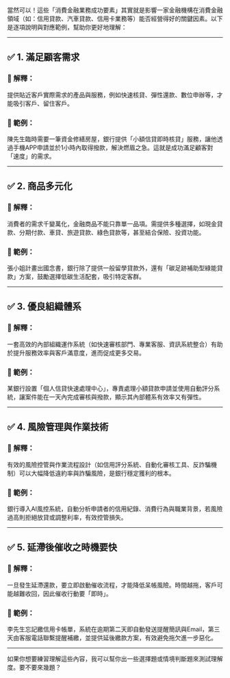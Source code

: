 當然可以！這些「消費金融業務成功要素」其實就是影響一家金融機構在消費金融領域（如：信用貸款、汽車貸款、信用卡業務等）能否經營得好的關鍵因素。以下是逐項說明與對應範例，幫助你更好地理解：

---

## ✅ 1. 滿足顧客需求  
### 📘 解釋：  
提供貼近客戶實際需求的產品與服務，例如快速核貸、彈性還款、數位申辦等，才能吸引客戶、留住客戶。

### 📌 範例：  
陳先生臨時需要一筆資金修繕房屋，銀行提供「小額信貸即時核貸」服務，讓他透過手機APP申請並於1小時內取得撥款，解決燃眉之急。這就是成功滿足顧客對「速度」的需求。

---

## ✅ 2. 商品多元化  
### 📘 解釋：  
消費者的需求千變萬化，金融商品不能只靠單一品項。需提供多種選擇，如現金貸款、分期付款、車貸、旅遊貸款、綠色貸款等，甚至結合保險、投資功能。

### 📌 範例：  
張小姐計畫出國念書，銀行除了提供一般留學貸款外，還有「碳足跡補助型綠能貸款」方案，鼓勵選擇低碳生活配套，吸引特定客群。

---

## ✅ 3. 優良組織體系  
### 📘 解釋：  
一套高效的內部組織運作系統（如快速審核部門、專業客服、資訊系統整合）有助於提升服務效率與客戶滿意度，進而促成更多交易。

### 📌 範例：  
某銀行設置「個人信貸快速處理中心」，專責處理小額貸款申請並使用自動評分系統，讓案件能在一天內完成審核與撥款，顯示其內部體系有效率又有彈性。

---

## ✅ 4. 風險管理與作業技術  
### 📘 解釋：  
有效的風險控管與作業流程設計（如信用評分系統、自動化審核工具、反詐騙機制）可以大幅降低違約率與詐騙風險，是銀行穩定獲利的根本。

### 📌 範例：  
銀行導入AI風控系統，自動分析申請者的信用紀錄、消費行為與職業背景，若風險過高則拒絕放貸或調整利率，有效控管損失。

---

## ✅ 5. 延滯後催收之時機要快  
### 📘 解釋：  
一旦發生延滯還款，要立即啟動催收流程，才能降低呆帳風險。時間越拖，客戶可能越難收回，因此催收行動要「即時」。

### 📌 範例：  
李先生忘記繳信用卡帳單，系統在逾期第二天即自動發送提醒簡訊與Email，第三天由客服電話聯繫提醒補繳，並提供延後繳款方案，有效避免拖欠進一步惡化。

---

如果你想要練習理解這些內容，我可以幫你出一些選擇題或情境判斷題來測試理解度。要不要來幾題？